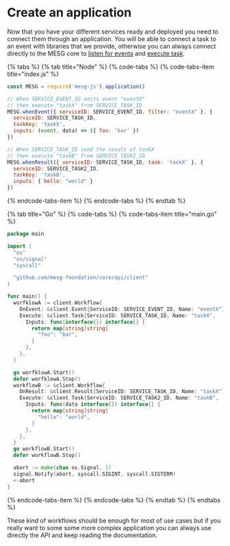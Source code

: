 # Create an application

Now that you have your different services ready and deployed you need to connect them through an application. You will be able to connect a task to an event with libraries that we provide, otherwise you can always connect directly to the MESG core to [listen for events](listen-for-events.md) and [execute task](execute-a-task.md).

{% tabs %}
{% tab title="Node" %}
{% code-tabs %}
{% code-tabs-item title="index.js" %}
```javascript
const MESG = require('mesg-js').application()

// When SERVICE_EVENT_ID emits event "eventX"
// then execute "taskX" from SERVICE_TASK_ID 
MESG.whenEvent({ serviceID: SERVICE_EVENT_ID, filter: "eventX" }, {
  serviceID: SERVICE_TASK_ID,
  taskKey: 'taskX',
  inputs: (event, data) => ({ foo: 'bar' })
})

// When SERVICE_TASK_ID send the result of taskX
// then execute "taskB" from SERVICE_TASK2_ID
MESG.whenResult({ serviceID: SERVICE_TASK_ID, task: 'taskX' }, {
  serviceID: SERVICE_TASK2_ID,
  taskKey: 'taskB',
  inputs: { hello: "world" }
})
```
{% endcode-tabs-item %}
{% endcode-tabs %}
{% endtab %}

{% tab title="Go" %}
{% code-tabs %}
{% code-tabs-item title="main.go" %}
```go
package main

import (
  "os"
  "os/signal"
  "syscall"

  "github.com/mesg-foundation/core/api/client"
)

func main() {
  worfklowA := client.Workflow{
    OnEvent: &client.Event{ServiceID: SERVICE_EVENT_ID, Name: "eventX"},
    Execute: &client.Task{ServiceID: SERVICE_TASK_ID, Name: "taskX",
      Inputs: func(interface{}) interface{} {
        return map[string]string{
          "foo": "bar",
        }
      },
    },
  }

  go worfklowA.Start()
  defer worfklowA.Stop()
  workflowB := &client.Workflow{
    OnResult: &client.Result{ServiceID: SERVICE_TASK_ID, Name: "taskX"},
    Execute: &client.Task{ServiceID: SERVICE_TASK2_ID, Name: "taskB",
      Inputs: func(data interface{}) interface{} {
        return map[string]string{
          "hello": "world",
        }
      },
    },
  }
  go workflowB.Start()
  defer workflowB.Stop()

  abort := make(chan os.Signal, 1)
  signal.Notify(abort, syscall.SIGINT, syscall.SIGTERM)
  <-abort
}
```
{% endcode-tabs-item %}
{% endcode-tabs %}
{% endtab %}
{% endtabs %}

These kind of workflows should be enough for most of use cases but if you really want to some some more complex application you can always use directly the API and keep reading the documentation.

